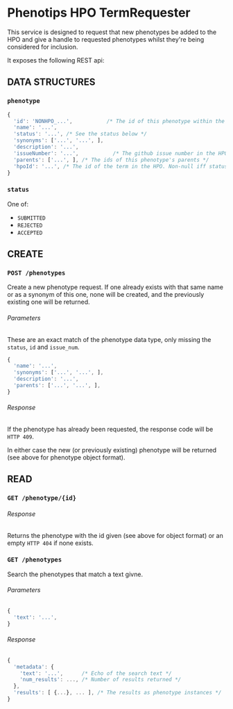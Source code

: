 Phenotips HPO TermRequester
===========================

This service is designed to request that new phenotypes be added to the HPO and give a handle
to requested phenotypes whilst they're being considered for inclusion.

It exposes the following REST api:

DATA STRUCTURES
---------------

### `phenotype`

```javascript
{
  'id': 'NONHPO_...',           /* The id of this phenotype within the request service */
  'name': '...',
  'status': '...', /* See the status below */
  'synonyms': ['...', '...', ],
  'description': '...',
  'issueNumber': '...',           /* The github issue number in the HPO's github */
  'parents': ['...', ], /* The ids of this phenotype's parents */
  'hpoId': '...', /* The id of the term in the HPO. Non-null iff status == ACCEPTED */
}
```

### `status`

One of:

- `SUBMITTED`
- `REJECTED`
- `ACCEPTED`

CREATE
------

### `POST /phenotypes`

Create a new phenotype request.
If one already exists with that same name or as a synonym of this one, none will be
created, and the previously existing one will be returned.

###### Parameters

These are an exact match of the phenotype data type, only missing the `status`, `id` and `issue_num`.

```javascript
{
  'name': '...',
  'synonyms': ['...', '...', ],
  'description': '...',
  'parents': ['...', '...', ],
}
```

###### Response

If the phenotype has already been requested, the response code will be `HTTP 409`.

In either case the new (or previously existing) phenotype will be returned
(see above for phenotype object format).

READ
----

### `GET /phenotype/{id}`

###### Response

Returns the phenotype with the id given (see above for object format) or an empty `HTTP 404` if none exists.

### `GET /phenotypes`

Search the phenotypes that match a text givne.

###### Parameters

```javascript
{
  'text': '...',
}
```

###### Response

```javascript
{
  'metadata': {
    'text': '...',      /* Echo of the search text */
    'num_results': ..., /* Number of results returned */
  },
  'results': [ {...}, ... ], /* The results as phenotype instances */
}
```
